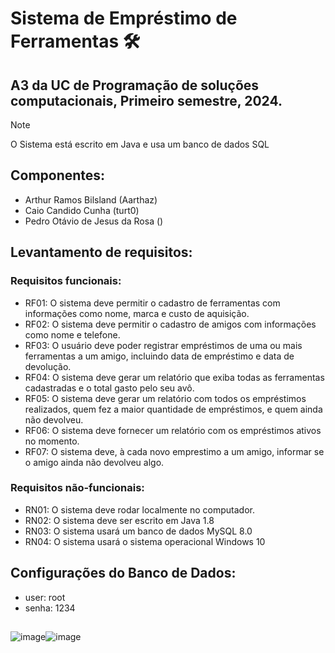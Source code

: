 # Sistema de Empréstimo de Ferramentas 🛠️
## A3 da UC de Programação de soluções computacionais, Primeiro semestre, 2024.
> [!NOTE]
> O Sistema está escrito em Java e usa um banco de dados SQL  

## Componentes:
- Arthur Ramos Bilsland (Aarthaz)
- Caio Candido Cunha (turt0)
- Pedro Otávio de Jesus da Rosa ()

## Levantamento de requisitos:  
### Requisitos funcionais:  
- RF01: O sistema deve permitir o cadastro de ferramentas com informações como nome, marca e custo de aquisição.  
- RF02: O sistema deve permitir o cadastro de amigos com informações como nome e telefone.  
- RF03: O usuário deve poder registrar empréstimos de uma ou mais ferramentas a um amigo, incluindo data de empréstimo e data de devolução.  
- RF04: O sistema deve gerar um relatório que exiba todas as ferramentas cadastradas e o total gasto pelo seu avô.  
- RF05: O sistema deve gerar um relatório com todos os empréstimos realizados, quem fez a maior quantidade de empréstimos, e quem ainda não devolveu. 
- RF06: O sistema deve fornecer um relatório com os empréstimos ativos no momento.  
- RF07: O sistema deve, à cada novo emprestimo a um amigo, informar se o amigo ainda não devolveu algo.  

### Requisitos não-funcionais:  
- RN01: O sistema deve rodar localmente no computador.  
- RN02: O sistema deve ser escrito em Java 1.8
- RN03: O sistema usará um banco de dados MySQL 8.0
- RN04: O sistema usará o sistema operacional Windows 10

## Configurações do Banco de Dados:  
- user: root  
- senha: 1234  
##
![image](https://github.com/Aarthaz/SistemaEmprestimo/assets/165083337/e80242bf-145a-44e5-8cb2-becfed29d41a)![image](https://github.com/Aarthaz/SistemaEmprestimo/assets/165083337/143c9563-511a-4999-9b04-b5cae35511ec)
